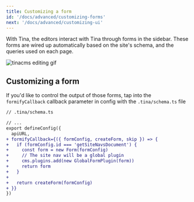 ```yaml
---
title: Customizing a form
id: '/docs/advanced/customizing-forms'
next: '/docs/advanced/customizing-ui'
---
```


With Tina, the editors interact with Tina through forms in the sidebar. These forms are wired up automatically based on the site's schema, and the queries used on each page.

![tinacms editing gif](/gif/tina-nextjs.gif)

## Customizing a form

If you'd like to control the output of those forms, tap into the `formifyCallback` callback parameter in config with the `.tina/schema.ts` file

```diff
// .tina/schema.ts

// ...
export defineConfig({
  apiURL,
+ formifyCallback={({ formConfig, createForm, skip }) => {
+   if (formConfig.id === 'getSiteNavsDocument') {
+     const form = new Form(formConfig)
+     // The site nav will be a global plugin
+     cms.plugins.add(new GlobalFormPlugin(form))
+     return form
+   }
+
+   return createForm(formConfig)
+ }}
})
```
